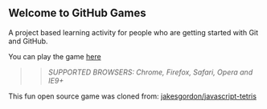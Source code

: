 ## Welcome to GitHub Games

A project based learning activity for people who are getting started with Git and GitHub.

You can play the game [here](https://vividmuimui.github.io/github-games/)

>> _*SUPPORTED BROWSERS*: Chrome, Firefox, Safari, Opera and IE9+_

This fun open source game was cloned from: [jakesgordon/javascript-tetris](https://github.com/jakesgordon/javascript-tetris)
